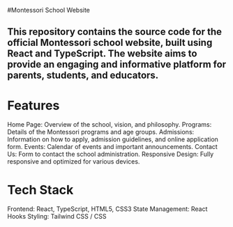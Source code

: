 #Montessori School Website

## This repository contains the source code for the official Montessori school website, built using React and TypeScript. The website aims to provide an engaging and informative platform for parents, students, and educators.

# Features
  Home Page: Overview of the school, vision, and philosophy.
  Programs: Details of the Montessori programs and age groups.
  Admissions: Information on how to apply, admission guidelines, and online application form.
  Events: Calendar of events and important announcements.
  Contact Us: Form to contact the school administration.
  Responsive Design: Fully responsive and optimized for various devices.
  
# Tech Stack
  Frontend: React, TypeScript, HTML5, CSS3
  State Management: React Hooks
  Styling: Tailwind CSS / CSS
